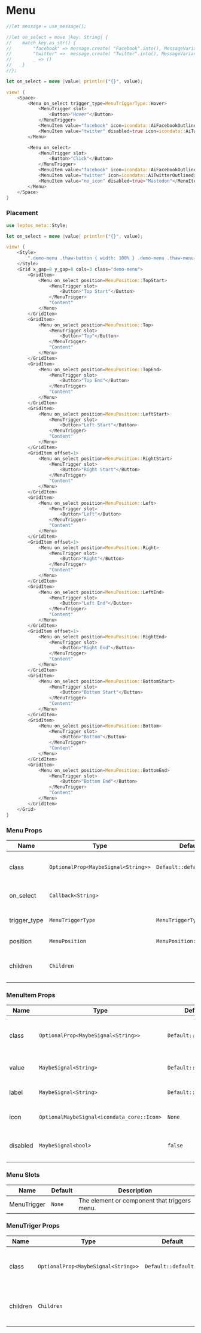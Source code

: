 # Menu

```rust demo
//let message = use_message();

//let on_select = move |key: String| {
//    match key.as_str() {
//        "facebook" => message.create( "Facebook".into(), MessageVariant::Success, Default::default(),),
//        "twitter" =>  message.create( "Twitter".into(), MessageVariant::Warning, Default::default(),),
//        _ => ()
//    }
//};

let on_select = move |value| println!("{}", value);

view! {
    <Space>
        <Menu on_select trigger_type=MenuTriggerType::Hover>
            <MenuTrigger slot>
                <Button>"Hover"</Button>
            </MenuTrigger>
            <MenuItem value="facebook" icon=icondata::AiFacebookOutlined>"Facebook"</MenuItem>
            <MenuItem value="twitter" disabled=true icon=icondata::AiTwitterOutlined>"Twitter"</MenuItem>
        </Menu>

        <Menu on_select>
            <MenuTrigger slot>
                <Button>"Click"</Button>
            </MenuTrigger>
            <MenuItem value="facebook" icon=icondata::AiFacebookOutlined>"Facebook"</MenuItem>
            <MenuItem value="twitter" icon=icondata::AiTwitterOutlined>"Twitter"</MenuItem>
            <MenuItem value="no_icon" disabled=true>"Mastodon"</MenuItem>
        </Menu>
    </Space>
}
```

### Placement

```rust demo
use leptos_meta::Style;

let on_select = move |value| println!("{}", value);

view! {
    <Style>
        ".demo-menu .thaw-button { width: 100% } .demo-menu .thaw-menu-trigger { display: block }"
    </Style>
    <Grid x_gap=8 y_gap=8 cols=3 class="demo-menu">
        <GridItem>
            <Menu on_select position=MenuPosition::TopStart>
                <MenuTrigger slot>
                    <Button>"Top Start"</Button>
                </MenuTrigger>
                "Content"
            </Menu>
        </GridItem>
        <GridItem>
            <Menu on_select position=MenuPosition::Top>
                <MenuTrigger slot>
                    <Button>"Top"</Button>
                </MenuTrigger>
                "Content"
            </Menu>
        </GridItem>
        <GridItem>
            <Menu on_select position=MenuPosition::TopEnd>
                <MenuTrigger slot>
                    <Button>"Top End"</Button>
                </MenuTrigger>
                "Content"
            </Menu>
        </GridItem>
        <GridItem>
            <Menu on_select position=MenuPosition::LeftStart>
                <MenuTrigger slot>
                    <Button>"Left Start"</Button>
                </MenuTrigger>
                "Content"
            </Menu>
        </GridItem>
        <GridItem offset=1>
            <Menu on_select position=MenuPosition::RightStart>
                <MenuTrigger slot>
                    <Button>"Right Start"</Button>
                </MenuTrigger>
                "Content"
            </Menu>
        </GridItem>
        <GridItem>
            <Menu on_select position=MenuPosition::Left>
                <MenuTrigger slot>
                    <Button>"Left"</Button>
                </MenuTrigger>
                "Content"
            </Menu>
        </GridItem>
        <GridItem offset=1>
            <Menu on_select position=MenuPosition::Right>
                <MenuTrigger slot>
                    <Button>"Right"</Button>
                </MenuTrigger>
                "Content"
            </Menu>
        </GridItem>
        <GridItem>
            <Menu on_select position=MenuPosition::LeftEnd>
                <MenuTrigger slot>
                    <Button>"Left End"</Button>
                </MenuTrigger>
                "Content"
            </Menu>
        </GridItem>
        <GridItem offset=1>
            <Menu on_select position=MenuPosition::RightEnd>
                <MenuTrigger slot>
                    <Button>"Right End"</Button>
                </MenuTrigger>
                "Content"
            </Menu>
        </GridItem>
        <GridItem>
            <Menu on_select position=MenuPosition::BottomStart>
                <MenuTrigger slot>
                    <Button>"Bottom Start"</Button>
                </MenuTrigger>
                "Content"
            </Menu>
        </GridItem>
        <GridItem>
            <Menu on_select position=MenuPosition::Bottom>
                <MenuTrigger slot>
                    <Button>"Bottom"</Button>
                </MenuTrigger>
                "Content"
            </Menu>
        </GridItem>
        <GridItem>
            <Menu on_select position=MenuPosition::BottomEnd>
                <MenuTrigger slot>
                    <Button>"Bottom End"</Button>
                </MenuTrigger>
                "Content"
            </Menu>
        </GridItem>
    </Grid>
}
```

### Menu Props

| Name | Type | Default | Description |
| --- | --- | --- | --- |
| class | `OptionalProp<MaybeSignal<String>>` | `Default::default()` | Addtional classes for the menu element. |
| on_select | `Callback<String>` |  | Called when item is selected. |
| trigger_type | `MenuTriggerType` | `MenuTriggerType::Click` | Action that displays the menu. |
| position | `MenuPosition` | `MenuPosition::Bottom` | Menu position. |
| children | `Children` |  | The content inside menu. |

### MenuItem Props

| Name | Type | Default | Description |
| --- | --- | --- | --- |
| class | `OptionalProp<MaybeSignal<String>>` | `Default::default()` | Addtional classes for the menu item element. |
| value | `MaybeSignal<String>` | `Default::default()` | The value of the menu item. |
| label | `MaybeSignal<String>` | `Default::default()` | The label of the menu item. |
| icon | `OptionalMaybeSignal<icondata_core::Icon>` | `None` | The icon of the menu item. |
| disabled | `MaybeSignal<bool>` | `false` | Whether the menu item is disabled. |

### Menu Slots

| Name        | Default | Description                                  |
| ----------- | ------- | -------------------------------------------- |
| MenuTrigger | `None`  | The element or component that triggers menu. |

### MenuTriger Props

| Name | Type | Default | Description |
| --- | --- | --- | --- |
| class | `OptionalProp<MaybeSignal<String>>` | `Default::default()` | Addtional classes for the menu trigger element. |
| children | `Children` |  | The content inside menu trigger. |
